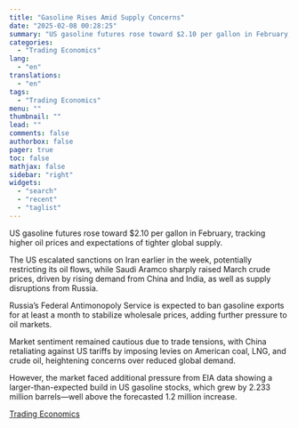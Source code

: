 ```yaml
---
title: "Gasoline Rises Amid Supply Concerns"
date: "2025-02-08 00:28:25"
summary: "US gasoline futures rose toward $2.10 per gallon in February, tracking higher oil prices and expectations of tighter global supply.The US escalated sanctions on Iran earlier in the week, potentially restricting its oil flows, while Saudi Aramco sharply raised March crude prices, driven by rising demand from China and India,..."
categories:
  - "Trading Economics"
lang:
  - "en"
translations:
  - "en"
tags:
  - "Trading Economics"
menu: ""
thumbnail: ""
lead: ""
comments: false
authorbox: false
pager: true
toc: false
mathjax: false
sidebar: "right"
widgets:
  - "search"
  - "recent"
  - "taglist"
---
```


US gasoline futures rose toward $2.10 per gallon in February, tracking higher oil prices and expectations of tighter global supply.

The US escalated sanctions on Iran earlier in the week, potentially restricting its oil flows, while Saudi Aramco sharply raised March crude prices, driven by rising demand from China and India, as well as supply disruptions from Russia.

Russia’s Federal Antimonopoly Service is expected to ban gasoline exports for at least a month to stabilize wholesale prices, adding further pressure to oil markets.

Market sentiment remained cautious due to trade tensions, with China retaliating against US tariffs by imposing levies on American coal, LNG, and crude oil, heightening concerns over reduced global demand.

However, the market faced additional pressure from EIA data showing a larger-than-expected build in US gasoline stocks, which grew by 2.233 million barrels—well above the forecasted 1.2 million increase.

[Trading Economics](https://www.tradingview.com/news/te_news:447187:0-gasoline-rises-amid-supply-concerns/)
